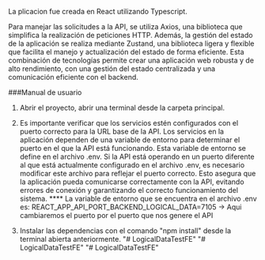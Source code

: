 La plicacion fue creada en React utilizando Typescript. 

Para manejar las solicitudes a la API, se utiliza Axios, una biblioteca que simplifica la realización de peticiones HTTP. Además, la gestión del estado de la aplicación se realiza mediante Zustand, una biblioteca ligera y flexible que facilita el manejo y actualización del estado de forma eficiente. Esta combinación de tecnologías permite crear una aplicación web robusta y de alto rendimiento, con una gestión del estado centralizada y una comunicación eficiente con el backend.

###Manual de usuario

1. Abrir el proyecto, abrir una terminal desde la carpeta principal. 

2. Es importante verificar que los servicios estén configurados con el puerto correcto para la URL base de la API. Los servicios en la aplicación dependen de una variable de entorno para determinar el puerto en el que la API está funcionando. Esta variable de entorno se define en el archivo .env. Si la API está operando en un puerto diferente al que está actualmente configurado en el archivo .env, es necesario modificar este archivo para reflejar el puerto correcto. Esto asegura que la aplicación pueda comunicarse correctamente con la API, evitando errores de conexión y garantizando el correcto funcionamiento del sistema.
            **** La variable de entorno que se encuentra en el archivo .env es: REACT_APP_API_PORT_BACKEND_LOGICAL_DATA=7105
            -> Aqui cambiaremos el puerto por el puerto que nos genere el API

3. Instalar las dependencias con el comando "npm install" desde la terminal abierta anteriormente.
"# LogicalDataTestFE" 
"# LogicalDataTestFE" 
"# LogicalDataTestFE" 
